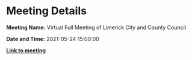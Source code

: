 # Meeting Details

**Meeting Name:** Virtual Full Meeting of Limerick City and County Council

**Date and Time:** 2021-05-24 15:00:00

**<a href="https://www.limerick.ie/council/whats-on/full-meeting-limerick-city-and-county-council-42" target="_blank">Link to meeting</a>**
